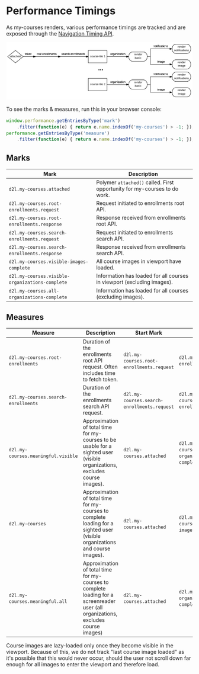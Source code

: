 # Performance Timings

As my-courses renders, various performance timings are tracked and are exposed through the [Navigation Timing API](https://developer.mozilla.org/en-US/docs/Web/API/Navigation_timing_API).

![my courses request timeline](/request-timeline.png?raw=true)

To see the marks & measures, run this in your browser console:
```javascript
window.performance.getEntriesByType('mark')
	.filter(function(e) { return e.name.indexOf('my-courses') > -1; });
performance.getEntriesByType('measure')
	.filter(function(e) { return e.name.indexOf('my-courses') > -1; });
```

## Marks

| Mark | Description |
| ---- | ----------- |
| `d2l.my-courses.attached` | Polymer `attached()` called. First opportunity for my-courses to do work. |
| `d2l.my-courses.root-enrollments.request` | Request initiated to enrollments root API. |
| `d2l.my-courses.root-enrollments.response` | Response received from enrollments root API. |
| `d2l.my-courses.search-enrollments.request` | Request initiated to enrollments search API. |
| `d2l.my-courses.search-enrollments.response` | Response received from enrollments search API. |
| `d2l.my-courses.visible-images-complete` | All course images in viewport have loaded. |
| `d2l.my-courses.visible-organizations-complete` | Information has loaded for all courses in viewport (excluding images). |
| `d2l.my-courses.all-organizations-complete` | Information has loaded for all courses (excluding images). |

## Measures

| Measure | Description | Start Mark | End Mark |
| ------- | ----------- | ---------- | -------- |
| `d2l.my-courses.root-enrollments` | Duration of the enrollments root API request. Often includes time to fetch token. | `d2l.my-courses.root-enrollments.request` | `d2l.my-courses.root-enrollments.response` |
| `d2l.my-courses.search-enrollments` | Duration of the enrollments search API request. | `d2l.my-courses.search-enrollments.request` | `d2l.my-courses.search-enrollments.response` |
| `d2l.my-courses.meaningful.visible` | Approximation of total time for my-courses to be usable for a sighted user (visible organizations, excludes course images). | `d2l.my-courses.attached` | `d2l.my-courses.visible-organizations-complete` |
| `d2l.my-courses` | Approximation of total time for my-courses to complete loading for a sighted user (visible organizations and course images). | `d2l.my-courses.attached` | `d2l.my-courses.visible-images-complete` |
| `d2l.my-courses.meaningful.all` | Approximation of total time for my-courses to complete loading for a screenreader user (all organizations, excludes course images) | `d2l.my-courses.attached` | `d2l.my-courses.all-organizations-complete` |

Course images are lazy-loaded only once they become visible in the viewport. Because of this, we do not track "last course image loaded" as it's possible that this would never occur, should the user not scroll down far enough for all images to enter the viewport and therefore load.
